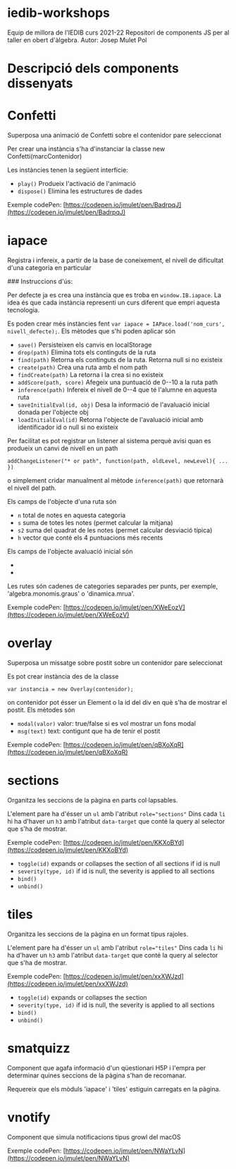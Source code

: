 # iedib-workshops

Equip de millora de l'IEDIB curs 2021-22
Repositori de components JS per al taller en obert d'àlgebra.
Autor: Josep Mulet Pol

# Descripció dels components dissenyats

# Confetti

Superposa una animació de Confetti sobre el contenidor pare seleccionat

Per crear una instància s'ha d'instanciar la classe 
new Confetti(marcContenidor)

Les instàncies tenen la següent interfície:

- `play()` Produeix l'activació de l'animació
- `dispose()` Elimina les estructures de dades

Exemple codePen: [https://codepen.io/jmulet/pen/BadrpqJ](https://codepen.io/jmulet/pen/BadrpqJ)

# iapace

Registra i infereix, a partir de la base de coneixement, el nivell de dificultat d'una categoria en particular

### Instruccions d'ús:

Per defecte ja es crea una instància que es troba en `window.IB.iapace`. La idea és que cada instància representi un curs diferent que empri aquesta tecnologia.

Es poden crear més instàncies fent `var iapace = IAPace.load('nom_curs', nivell_defecte);`. Els mètodes que s'hi poden aplicar són

- `save()` Persisteixen els canvis en localStorage
- `drop(path)` Elimina tots els continguts de la ruta
- `find(path)` Retorna els continguts de la ruta. Retorna null si no existeix
- `create(path)` Crea una ruta amb el nom path
- `findCreate(path)` La retorna i la crea si no existeix
- `addScore(path, score)` Afegeix una puntuació de 0--10 a la ruta path
- `inference(path)` Infereix el nivell de 0--4 que té l'alumne en aquesta ruta
- `saveInitialEval(id, obj)` Desa la informació de l'avaluació inicial donada per l'objecte obj
- `loadInitialEval(id)` Retorna l'objecte de l'avaluació inicial amb identificador id o null si no existeix

Per facilitat es pot registrar un listener al sistema perquè avisi quan es produeix un canvi de nivell en un path

`addChangeListener("* or path", function(path, oldLevel, newLevel){ ... })`

o simplement cridar manualment al mètode `inference(path)` que retornarà el nivell del path.

Els camps de l'objecte d'una ruta són
  
- `n` total de notes en aquesta categoria
- `s` suma de totes les notes (permet calcular la mitjana)
- `s2` suma del quadrat de les notes (permet calcular desviació típica)
- `h` vector que conté els 4 puntuacions més recents

Els camps de l'objecte avaluació inicial són

- ` `
- ` `


Les rutes són cadenes de categories separades per punts, per exemple, 'algebra.monomis.graus' o 'dinamica.mrua'.
 
Exemple codePen: [https://codepen.io/jmulet/pen/XWeEozV](https://codepen.io/jmulet/pen/XWeEozV)



# overlay

Superposa un missatge sobre postit sobre un contenidor pare seleccionat

Es pot crear instància des de la classe

`var instancia = new Overlay(contenidor);`

on contenidor pot ésser un Element o la id del div en què s'ha de mostrar el postit. Els mètodes són

- `modal(valor)` valor: true/false si es vol mostrar un fons modal
- `msg(text)` text: contigunt que ha de tenir el postit

Exemple codePen: [https://codepen.io/jmulet/pen/qBXoXqR](https://codepen.io/jmulet/pen/qBXoXqR)



# sections

Organitza les seccions de la pàgina en parts col·lapsables.

L'element pare ha d'ésser un `ul` amb l'atribut `role="sections"`
Dins cada `li` hi ha d'haver un `h3` amb l'atribut `data-target` que conté la query al selector que s'ha de mostrar.

Exemple codePen: [https://codepen.io/jmulet/pen/KKXoBYd](https://codepen.io/jmulet/pen/KKXoBYd)

- `toggle(id)` expands or collapses the section of all sections if id is null
- `severity(type, id)` if id is null, the severity is applied to all sections
- `bind()` 
- `unbind()` 


# tiles 

Organitza les seccions de la pàgina en un format tipus rajoles.

L'element pare ha d'ésser un `ul` amb l'atribut `role="tiles"`
Dins cada `li` hi ha d'haver un `h3` amb l'atribut `data-target` que conté la query al selector que s'ha de mostrar.

Exemple codePen: [https://codepen.io/jmulet/pen/xxXWJzd](https://codepen.io/jmulet/pen/xxXWJzd)

- `toggle(id)` expands or collapses the section
- `severity(type, id)` if id is null, the severity is applied to all sections
- `bind()` 
- `unbind()` 


# smatquizz

Component que agafa informació d'un qüestionari H5P i l'empra per determinar quines seccions de la pàgina s'han de recomanar.

Requereix que els mòduls 'iapace' i 'tiles' estiguin carregats en la pàgina.

 
# vnotify

Component que simula notificacions tipus growl del macOS

Exemple codePen: [https://codepen.io/jmulet/pen/NWaYLvN](https://codepen.io/jmulet/pen/NWaYLvN)

